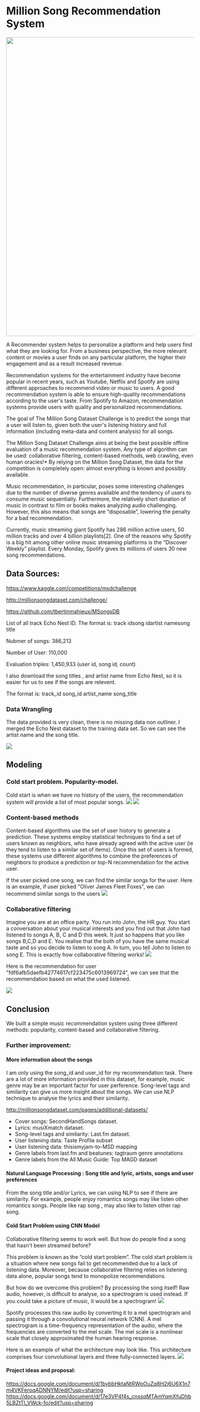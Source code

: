 
# Million Song Recommendation System

<img src="./images/spotify_recommendation.jpeg" width="800">

A Recommender system helps to personalize a platform and help users find what they are looking for. From a business perspective, the more relevant content or movies a user finds on any particular platform, the higher their engagement and as a result increased revenue.

Recommendation systems for the entertainment industry have become popular in recent years, such as Youtube, Netflix and Spotify are using different approaches to recommend video or music to users. A good recommendation system is able to ensure high-quality recommendations according to the user's taste. From Spotify to Amazon, recommendation systems provide users with quality and personalized recommendations.

 The goal of The Million Song Dataset Challenge is to predict the songs that a user will listen to, given both the user's listening history and full information (including meta-data and content analysis) for all songs. 

The Million Song Dataset Challenge aims at being the best possible offline evaluation of a music recommendation system.  Any type of algorithm can be used: collaborative filtering, content-based methods, web crawling, even human oracles!* By relying on the Million Song Dataset, the data for the competition is completely open: almost everything is known and possibly available.

Music recommendation, in particular, poses some interesting challenges due to the number of diverse genres available and the tendency of users to consume music sequentially. Furthermore, the relatively short duration of music in contrast to film or books makes analyzing audio challenging. However, this also means that songs are “disposable”, lowering the penalty for a bad recommendation.

Currently, music streaming giant Spotify has 286 million active users, 50 million tracks and over 4 billion playlists[2]. One of the reasons why Spotify is a big hit among other online music streaming platforms is the “Discover Weekly” playlist. Every Monday, Spotify gives its millions of users 30 new song recommendations.



### 
## Data Sources:
https://www.kaggle.com/competitions/msdchallenge

http://millionsongdataset.com/challenge/

https://github.com/tbertinmahieux/MSongsDB

List of all track Echo Nest ID. The format is: track id<SEP>song id<SEP>artist name<SEP>song title


Nubmer of songs: 386,213

Number of User:   110,000

Evaluation triples: 1,450,933 (user id, song id, count)

I also download the song titles , and artist name from Echo Nest, so it is easier for us to see if the songs are relevent.

The format is: track_id song_id artist_name song_title


### Data Wrangling
The data provided is very clean, there is no missing data non outliner.  I merged the Echo Nest dataset to the training data set. So we can see the artist name and the song title.

<img src="./images/Example_input_data.png">



## Modeling

### Cold start problem. Popularity-model.
Cold start is when we have no history of the users, the recommendation system will provide a list of most popular songs. 
<img src="./images/CF_music.png">
<img src="./images/Top10_MostPopular.png">

### Content-based methods
Content-based algorithms use the set of user history to generate a prediction. These systems employ statistical techniques to find a set of users known as neighbors, who have already agreed with the active user (ie they tend to listen to a similar set of items). Once this set of users is formed, these systems use different algorithms to combine the preferences of neighbors to produce a prediction or top-N recommendation for the active user.


If the user picked one song, we can find the similar songs for the user. Here is an example, if user picked "Oliver James Fleet Foxes", we can recommend 
similar songs to the users
<img src="./images/SimilarSong_OliverJames_FleetFoxes.png">

### Collaborative filtering
Imagine you are at an office party. You run into John, the HR guy. You start a conversation about your musical interests and you find out that John had listened to songs A, B, C and D this week. It just so happens that you like songs B,C,D and E. You realise that the both of you have the same musical taste and so you decide to listen to song A. In turn, you tell John to listen to song E. This is exactly how collaborative filtering works!
<img src="./images/CF_example.png">


Here is the recommendation for user "fdf6afb5daefb42774617cf223475c6013969724", we can see that the recommendation based on what the used listened. 


<img src="./images/Recommendation_to_user.png">


## Conclusion
We built a simple music recommendation system using three different methods: popularity, content-based and collaborative filtering. 


### Further improvement: 
#### More information about the songs
I am only using the song_id and user_id for my recommendation task. There are a lot of more information provided in this dataset, for example, music genre may be an important factor for user perference. Song-level tags and similarity can give us more insight about the songs.  We can use NLP technique to analyse the lyrics and their similarity. 

http://millionsongdataset.com/pages/additional-datasets/
- Cover songs: SecondHandSongs dataset.
- Lyrics: musiXmatch dataset.
- Song-level tags and similarity: Last.fm dataset.
- User listening data: Taste Profile subset
- User listening data: thisismyjam-to-MSD mapping
- Genre labels from last.fm and beatunes: tagtraum genre annotations
- Genre labels from the All Music Guide: Top MAGD dataset





#### Natural Language Processing : Song title and lyric, artists, songs and user preferences
From the song title and/or Lyrics, we can using NLP to see if there are similarity. For example, people enjoy romantics songs may like listen other romantics songs. People like rap song , may also like to listen other rap song.


#### Cold Start Problem using CNN Model
Collaborative filtering seems to work well. But how do people find a song that hasn't been streamed before?

This problem is known as the “cold start problem”. The cold start problem is a situation where new songs fail to get recommended due to a lack of listening data. Moreover, because collaborative filtering relies on listening data alone, popular songs tend to monopolize recommendations.

But how do we overcome this problem? By processing the song itself! Raw audio, however, is difficult to analyse, so a spectrogram is used instead. If you could take a picture of music, it would be a spectrogram!
<img src="./images/song_spectrogram.png">


Spotify processes this raw audio by converting it to a mel spectrogram and passing it through a convolutional neural network (CNN). A mel spectrogram is a time-frequency representation of the audio, where the frequencies are converted to the mel scale. The mel scale is a nonlinear scale that closely approximated the human hearing response.

Here is an example of what the architecture may look like. This architecture comprises four convolutional layers and three fully-connected layers.
<img src="./images/CNN_Spotify.png">




#### Project ideas and proposal:
https://docs.google.com/document/d/1bybbHktaNtRWpOuZq8H2j6U6X1n7m4VKFeroqADNNYM/edit?usp=sharing
https://docs.google.com/document/d/17e3VP4f4s_cnssqMTAmYqmXfuDhb5LBZtTl_VWck-fo/edit?usp=sharing
